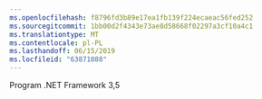 ```yaml
---
ms.openlocfilehash: f8796fd3b89e17ea1fb139f224ecaeac56fed252
ms.sourcegitcommit: 1bb00d2f4343e73ae8d58668f02297a3cf10a4c1
ms.translationtype: MT
ms.contentlocale: pl-PL
ms.lasthandoff: 06/15/2019
ms.locfileid: "63871088"
---
```

 Program .NET Framework 3,5 
